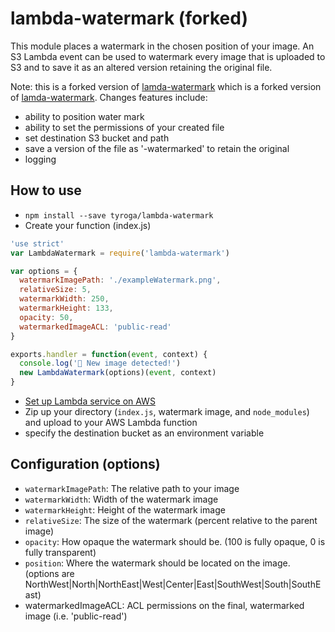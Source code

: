# lambda-watermark (forked)

This module places a watermark in the chosen position of your image. An S3
Lambda event can be used to watermark every image that is uploaded to S3 and to save it
as an altered version retaining the original file.

Note: this is a forked version of
[lamda-watermark](https://github.com/markadamfoster/lambda-watermark)
which is a forked version of
[lamda-watermark](https://github.com/prestonvanloon/lambda-watermark). Changes
features include:

- ability to position water mark
- ability to set the permissions of your created file
- set destination S3 bucket and path
- save a version of the file as '-watermarked' to retain the original
- logging

## How to use

- `npm install --save tyroga/lambda-watermark`
- Create your function (index.js)

```javascript
'use strict'
var LambdaWatermark = require('lambda-watermark')

var options = {
  watermarkImagePath: './exampleWatermark.png',
  relativeSize: 5,
  watermarkWidth: 250,
  watermarkHeight: 133,
  opacity: 50,
  watermarkedImageACL: 'public-read'
}

exports.handler = function(event, context) {
  console.log('🚨 New image detected!')
  new LambdaWatermark(options)(event, context)
}
```

- [Set up Lambda service on AWS](http://docs.aws.amazon.com/lambda/latest/dg/getting-started.html)
- Zip up your directory (`index.js`, watermark image, and `node_modules`) and upload
  to your AWS Lambda function
- specify the destination bucket as an environment variable

## Configuration (options)

- `watermarkImagePath`: The relative path to your image
- `watermarkWidth`: Width of the watermark image
- `watermarkHeight`: Height of the watermark image
- `relativeSize`: The size of the watermark (percent relative to the parent
  image)
- `opacity`: How opaque the watermark should be. (100 is fully opaque, 0 is
  fully transparent)
- `position`: Where the watermark should be located on the image. (options are
  NorthWest|North|NorthEast|West|Center|East|SouthWest|South|SouthEast)
- watermarkedImageACL: ACL permissions on the final, watermarked image (i.e. 'public-read')
